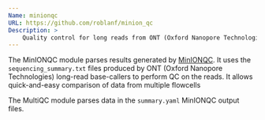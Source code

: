 ```yaml
---
Name: minionqc
URL: https://github.com/roblanf/minion_qc
Description: >
    Quality control for long reads from ONT (Oxford Nanopore Technologies) sequencing.
---
```


The MinIONQC module parses results generated by [MinIONQC](https://github.com/roblanf/minion_qc).
It uses the `sequencing_summary.txt` files produced by ONT (Oxford Nanopore Technologies) long-read
base-callers to perform QC on the reads.
It allows quick-and-easy comparison of data from multiple flowcells

The MultiQC module parses data in the `summary.yaml` MinIONQC output files.
